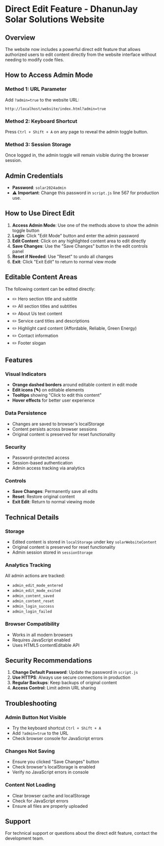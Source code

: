 # Direct Edit Feature - DhanunJay Solar Solutions Website

## Overview
The website now includes a powerful direct edit feature that allows authorized users to edit content directly from the website interface without needing to modify code files.

## How to Access Admin Mode

### Method 1: URL Parameter
Add `?admin=true` to the website URL:
```
http://localhost/website/index.html?admin=true
```

### Method 2: Keyboard Shortcut
Press `Ctrl + Shift + A` on any page to reveal the admin toggle button.

### Method 3: Session Storage
Once logged in, the admin toggle will remain visible during the browser session.

## Admin Credentials
- **Password**: `solar2024admin`
- ⚠️ **Important**: Change this password in `script.js` line 567 for production use.

## How to Use Direct Edit

1. **Access Admin Mode**: Use one of the methods above to show the admin toggle button
2. **Login**: Click "Edit Mode" button and enter the admin password
3. **Edit Content**: Click on any highlighted content area to edit directly
4. **Save Changes**: Use the "Save Changes" button in the edit controls panel
5. **Reset if Needed**: Use "Reset" to undo all changes
6. **Exit**: Click "Exit Edit" to return to normal view mode

## Editable Content Areas

The following content can be edited directly:
- ✏️ Hero section title and subtitle
- ✏️ All section titles and subtitles
- ✏️ About Us text content
- ✏️ Service card titles and descriptions
- ✏️ Highlight card content (Affordable, Reliable, Green Energy)
- ✏️ Contact information
- ✏️ Footer slogan

## Features

### Visual Indicators
- **Orange dashed borders** around editable content in edit mode
- **Edit icons (✎)** on editable elements
- **Tooltips** showing "Click to edit this content"
- **Hover effects** for better user experience

### Data Persistence
- Changes are saved to browser's localStorage
- Content persists across browser sessions
- Original content is preserved for reset functionality

### Security
- Password-protected access
- Session-based authentication
- Admin access tracking via analytics

### Controls
- **Save Changes**: Permanently save all edits
- **Reset**: Restore original content
- **Exit Edit**: Return to normal viewing mode

## Technical Details

### Storage
- Edited content is stored in `localStorage` under key `solarWebsiteContent`
- Original content is preserved for reset functionality
- Admin session stored in `sessionStorage`

### Analytics Tracking
All admin actions are tracked:
- `admin_edit_mode_entered`
- `admin_edit_mode_exited`
- `admin_content_saved`
- `admin_content_reset`
- `admin_login_success`
- `admin_login_failed`

### Browser Compatibility
- Works in all modern browsers
- Requires JavaScript enabled
- Uses HTML5 contentEditable API

## Security Recommendations

1. **Change Default Password**: Update the password in `script.js`
2. **Use HTTPS**: Always use secure connections in production
3. **Regular Backups**: Keep backups of original content
4. **Access Control**: Limit admin URL sharing

## Troubleshooting

### Admin Button Not Visible
- Try the keyboard shortcut `Ctrl + Shift + A`
- Add `?admin=true` to the URL
- Check browser console for JavaScript errors

### Changes Not Saving
- Ensure you clicked "Save Changes" button
- Check browser's localStorage is enabled
- Verify no JavaScript errors in console

### Content Not Loading
- Clear browser cache and localStorage
- Check for JavaScript errors
- Ensure all files are properly uploaded

## Support
For technical support or questions about the direct edit feature, contact the development team.
